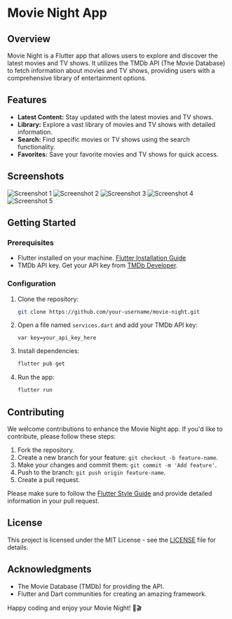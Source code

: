 # Movie Night App

## Overview

Movie Night is a Flutter app that allows users to explore and discover the latest movies and TV shows. It utilizes the TMDb API (The Movie Database) to fetch information about movies and TV shows, providing users with a comprehensive library of entertainment options.

## Features

- **Latest Content:** Stay updated with the latest movies and TV shows.
- **Library:** Explore a vast library of movies and TV shows with detailed information.
- **Search:** Find specific movies or TV shows using the search functionality.
- **Favorites:** Save your favorite movies and TV shows for quick access.

## Screenshots

![Screenshot 1](screenshots/Screenshot1.jpg)
![Screenshot 2](screenshots/Screenshot2.jpg)
![Screenshot 3](screenshots/Screenshot3.jpg)
![Screenshot 4](screenshots/Screenshot4.jpg)
![Screenshot 5](screenshots/Screenshot5.jpg)

## Getting Started

### Prerequisites

- Flutter installed on your machine. [Flutter Installation Guide](https://flutter.dev/docs/get-started/install)
- TMDb API key. Get your API key from [TMDb Developer](https://www.themoviedb.org/documentation/api).

### Configuration

1. Clone the repository:

   ```bash
   git clone https://github.com/your-username/movie-night.git
   ```


2. Open a file named `services.dart` and add your TMDb API key:

   ```
   var key=your_api_key_here
   ```

4. Install dependencies:

   ```bash
   flutter pub get
   ```

5. Run the app:

   ```bash
   flutter run
   ```

## Contributing

We welcome contributions to enhance the Movie Night app. If you'd like to contribute, please follow these steps:

1. Fork the repository.
2. Create a new branch for your feature: `git checkout -b feature-name`.
3. Make your changes and commit them: `git commit -m 'Add feature'`.
4. Push to the branch: `git push origin feature-name`.
5. Create a pull request.

Please make sure to follow the [Flutter Style Guide](https://flutter.dev/docs/development/code-style) and provide detailed information in your pull request.

## License

This project is licensed under the MIT License - see the [LICENSE](LICENSE) file for details.

## Acknowledgments

- The Movie Database (TMDb) for providing the API.
- Flutter and Dart communities for creating an amazing framework.

Happy coding and enjoy your Movie Night! 🍿🎬
